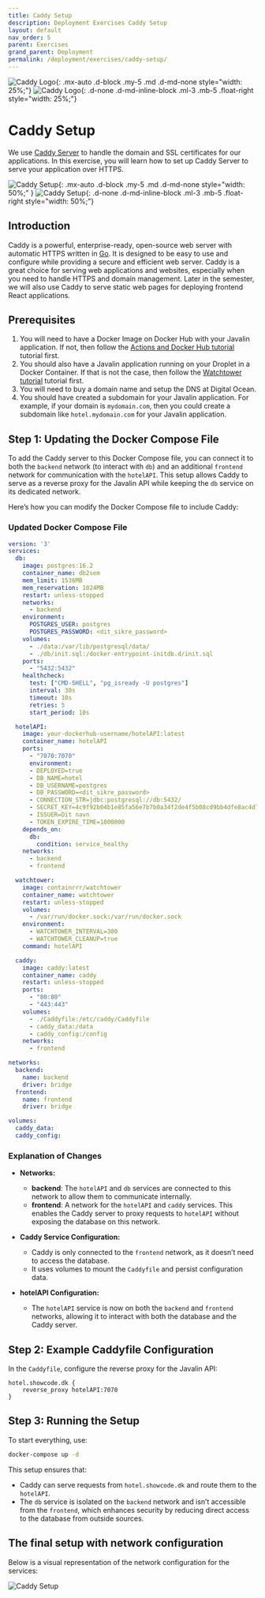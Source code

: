```yaml
---
title: Caddy Setup
description: Deployment Exercises Caddy Setup
layout: default
nav_order: 5
parent: Exercises
grand_parent: Deployment
permalink: /deployment/exercises/caddy-setup/
---
```


![Caddy Logo](./images/caddy_logo.png){: .mx-auto .d-block .my-5 .md .d-md-none  style="width: 25%;"}
![Caddy Logo](./images/caddy_logo.png){: .d-none .d-md-inline-block .ml-3 .mb-5 .float-right style="width: 25%;"}

# Caddy Setup

We use [Caddy Server](https://caddyserver.com/) to handle the domain and SSL certificates for our applications. In this exercise, you will learn how to set up Caddy Server to serve your application over HTTPS.

![Caddy Setup](./images/caddy.png){: .mx-auto .d-block .my-5 .md .d-md-none style="width: 50%;" }
![Caddy Setup](./images/caddy.png){: .d-none .d-md-inline-block .ml-3 .mb-5 .float-right style="width: 50%;"}

## Introduction

Caddy is a powerful, enterprise-ready, open-source web server with automatic HTTPS written in [Go](https://en.wikipedia.org/wiki/Go_(programming_language)). It is designed to be easy to use and configure while providing a secure and efficient web server. Caddy is a great choice for serving web applications and websites, especially when you need to handle HTTPS and domain management. Later in the semester, we will also use Caddy to serve static web pages for deploying frontend React applications.

## Prerequisites

1. You will need to have a Docker Image on Docker Hub with your Javalin application. If not, then follow the [Actions and Docker Hub tutorial](./actions_dockerhub.md) tutorial first.
2. You should also have a Javalin application running on your Droplet in a Docker Container. If that is not the case, then follow the [Watchtower tutorial](./watchtower.md) tutorial first.
3. You will need to buy a domain name and setup the DNS at Digital Ocean.
4. You should have created a subdomain for your Javalin application. For example, if your domain is `mydomain.com`, then you could create a subdomain like `hotel.mydomain.com` for your Javalin application.

## Step 1: Updating the Docker Compose File

To add the Caddy server to this Docker Compose file, you can connect it to both the `backend` network (to interact with `db`) and an additional `frontend` network for communication with the `hotelAPI`. This setup allows Caddy to serve as a reverse proxy for the Javalin API while keeping the `db` service on its dedicated network.

Here’s how you can modify the Docker Compose file to include Caddy:

### Updated Docker Compose File

```yaml
version: '3'
services:
  db:
    image: postgres:16.2
    container_name: db2sem
    mem_limit: 1536MB
    mem_reservation: 1024MB
    restart: unless-stopped
    networks:
      - backend
    environment:
      POSTGRES_USER: postgres
      POSTGRES_PASSWORD: <dit_sikre_password>
    volumes:
      - ./data:/var/lib/postgresql/data/
      - ./db/init.sql:/docker-entrypoint-initdb.d/init.sql
    ports:
      - "5432:5432"
    healthcheck:
      test: ["CMD-SHELL", "pg_isready -U postgres"]
      interval: 30s
      timeout: 10s
      retries: 5
      start_period: 10s

  hotelAPI:
    image: your-dockerhub-username/hotelAPI:latest
    container_name: hotelAPI
    ports:
      - "7070:7070"
      environment:
      - DEPLOYED=true
      - DB_NAME=hotel
      - DB_USERNAME=postgres
      - DB_PASSWORD=<dit_sikre_password>
      - CONNECTION_STR=jdbc:postgresql://db:5432/
      - SECRET_KEY=4c9f92b04b1e85fa56e7b7b0a34f2de4f5b08cd9bb4dfe8ac4d73b4f7f6ef37b
      - ISSUER=Dit navn
      - TOKEN_EXPIRE_TIME=1800000
    depends_on:
      db:
        condition: service_healthy
    networks:
      - backend
      - frontend

  watchtower:
    image: containrrr/watchtower
    container_name: watchtower
    restart: unless-stopped
    volumes:
      - /var/run/docker.sock:/var/run/docker.sock
    environment:
      - WATCHTOWER_INTERVAL=300
      - WATCHTOWER_CLEANUP=true
    command: hotelAPI

  caddy:
    image: caddy:latest
    container_name: caddy
    restart: unless-stopped
    ports:
      - "80:80"
      - "443:443"
    volumes:
      - ./Caddyfile:/etc/caddy/Caddyfile
      - caddy_data:/data
      - caddy_config:/config
    networks:
      - frontend

networks:
  backend:
    name: backend
    driver: bridge
  frontend:
    name: frontend
    driver: bridge

volumes:
  caddy_data:
  caddy_config:
```

### Explanation of Changes

- **Networks:**
  - **backend**: The `hotelAPI` and `db` services are connected to this network to allow them to communicate internally.
  - **frontend**: A network for the `hotelAPI` and `caddy` services. This enables the Caddy server to proxy requests to `hotelAPI` without exposing the database on this network.

- **Caddy Service Configuration:**
  - Caddy is only connected to the `frontend` network, as it doesn’t need to access the database.
  - It uses volumes to mount the `Caddyfile` and persist configuration data.

- **hotelAPI Configuration:**
  - The `hotelAPI` service is now on both the `backend` and `frontend` networks, allowing it to interact with both the database and the Caddy server.

## Step 2: Example Caddyfile Configuration

In the `Caddyfile`, configure the reverse proxy for the Javalin API:

```caddyfile
hotel.showcode.dk {
    reverse_proxy hotelAPI:7070
}
```

## Step 3: Running the Setup

To start everything, use:

```bash
docker-compose up -d
```

This setup ensures that:

- Caddy can serve requests from `hotel.showcode.dk` and route them to the `hotelAPI`.
- The `db` service is isolated on the `backend` network and isn’t accessible from the `frontend`, which enhances security by reducing direct access to the database from outside sources.

## The final setup with network configuration

Below is a visual representation of the network configuration for the services:

![Caddy Setup](./images/caddy_setup.png)
